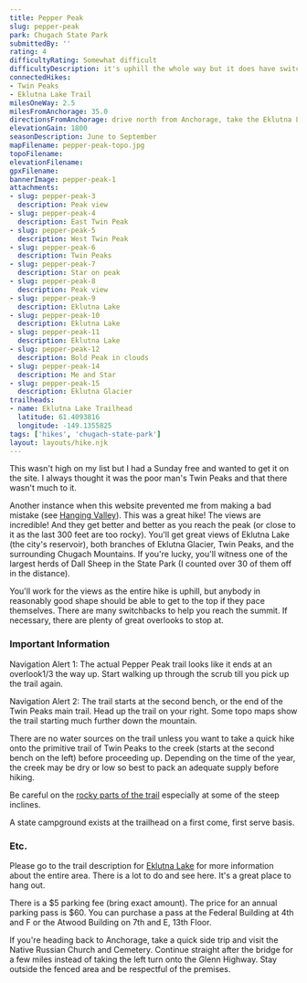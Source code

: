 ```yaml
---
title: Pepper Peak
slug: pepper-peak
park: Chugach State Park
submittedBy: ''
rating: 4
difficultyRating: Somewhat difficult
difficultyDescription: it's uphill the whole way but it does have switchbacks
connectedHikes:
- Twin Peaks
- Eklutna Lake Trail
milesOneWay: 2.5
milesFromAnchorage: 35.0
directionsFromAnchorage: drive north from Anchorage, take the Eklutna Lake exit
elevationGain: 1800
seasonDescription: June to September
mapFilename: pepper-peak-topo.jpg
topoFilename: 
elevationFilename: 
gpxFilename: 
bannerImage: pepper-peak-1
attachments:
- slug: pepper-peak-3
  description: Peak view
- slug: pepper-peak-4
  description: East Twin Peak
- slug: pepper-peak-5
  description: West Twin Peak
- slug: pepper-peak-6
  description: Twin Peaks
- slug: pepper-peak-7
  description: Star on peak
- slug: pepper-peak-8
  description: Peak view
- slug: pepper-peak-9
  description: Eklutna Lake
- slug: pepper-peak-10
  description: Eklutna Lake
- slug: pepper-peak-11
  description: Eklutna Lake
- slug: pepper-peak-12
  description: Bold Peak in clouds
- slug: pepper-peak-14
  description: Me and Star
- slug: pepper-peak-15
  description: Eklutna Glacier
trailheads:
- name: Eklutna Lake Trailhead
  latitude: 61.4093816
  longitude: -149.1355825
tags: ['hikes', 'chugach-state-park']
layout: layouts/hike.njk
---
```

This wasn't high on my list but I had a Sunday free and wanted to get it on the site. I always thought it was the poor man's Twin Peaks and that there wasn't much to it.

Another instance when this website prevented me from making a bad mistake (see [Hanging Valley](http://alaskahikesearch.com/hikes/hanging-valley/ "Hanging Valley")). This was a great hike! The views are incredible! And they get better and better as you reach the peak (or close to it as the last 300 feet are too rocky). You'll get great views of Eklutna Lake (the city's reservoir), both branches of Eklutna Glacier, Twin Peaks, and the surrounding Chugach Mountains. If you're lucky, you'll witness one of the largest herds of Dall Sheep in the State Park (I counted over 30 of them off in the distance). 

You'll work for the views as the entire hike is uphill, but anybody in reasonably good shape should be able to get to the top if they pace themselves. There are many switchbacks to help you reach the summit. If necessary, there are plenty of great overlooks to stop at.

### Important Information

Navigation Alert 1: The actual Pepper Peak trail looks like it ends at an overlook1/3 the way up. Start walking up through the scrub till you pick up the trail again.

Navigation Alert 2: The trail starts at the second bench, or the end of the Twin Peaks main trail. Head up the trail on your right. Some topo maps show the trail starting much further down the mountain.

There are no water sources on the trail unless you want to take a quick hike onto the primitive trail of Twin Peaks to the creek (starts at the second bench on the left) before proceeding up. Depending on the time of the year, the creek may be dry or low so best to pack an adequate supply before hiking.

Be careful on the [rocky parts of the trail](http://alaskahikesearch.com/education/#scree) especially at some of the steep inclines.

A state campground exists at the trailhead on a first come, first serve basis. 

### Etc.

Please go to the trail description for [Eklutna Lake](http://alaskahikesearch.com/hikes/eklutna-lake/ "Eklutna Lake") for more information about the entire area. There is a lot to do and see here. It's a great place to hang out.

There is a $5 parking fee (bring exact amount). The price for an annual parking pass is $60. You can purchase a pass at the Federal Building at 4th and F or the Atwood Building on 7th and E, 13th Floor. 

If you're heading back to Anchorage, take a quick side trip and visit the Native Russian Church and Cemetery. Continue straight after the bridge for a few miles instead of taking the left turn onto the Glenn Highway. Stay outside the fenced area and be respectful of the premises.